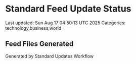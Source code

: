 # Standard Feed Update Status
Last updated: Sun Aug 17 04:50:13 UTC 2025
Categories: technology,business,world

## Feed Files Generated

Generated by Standard Updates Workflow
